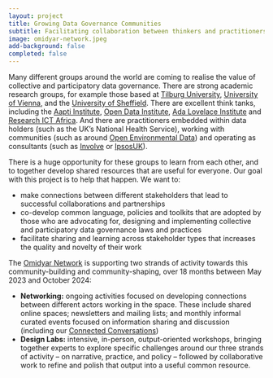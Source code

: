 ```yaml
---
layout: project
title: Growing Data Governance Communities
subtitle: Facilitating collaboration between thinkers and practitioners
image: omidyar-network.jpeg
add-background: false
completed: false
---
```


Many different groups around the world are coming to realise the value of collective and participatory data governance. There are strong academic research groups, for example those based at [Tilburg University](https://www.tilburguniversity.edu/staff/l-e-m-taylor), [University of Vienna](https://politikwissenschaft.univie.ac.at/en/about-us/staff/prainsack/), and the [University of Sheffield](https://livingwithdata.org/). There are excellent think tanks, including the [Aapti Institute](https://aapti.in/), [Open Data Institute](https://theodi.org/), [Ada Lovelace Institute](https://www.adalovelaceinstitute.org/) and [Research ICT Africa](https://researchictafrica.net/). And there are practitioners embedded within data holders (such as the UK’s National Health Service), working with communities (such as around [Open Environmental Data](https://www.openenvironmentaldata.org/)) and operating as consultants (such as [Involve](https://involve.org.uk/) or [IpsosUK](https://www.ipsos.com/en-uk)).

There is a huge opportunity for these groups to learn from each other, and to together develop shared resources that are useful for everyone. Our goal with this project is to help that happen. We want to:

* make connections between different stakeholders that lead to successful collaborations and partnerships
* co-develop common language, policies and toolkits that are adopted by those who are advocating for, designing and implementing collective and participatory data governance laws and practices
* facilitate sharing and learning across stakeholder types that increases the quality and novelty of their work

<!--more-->

The [Omidyar Network](https://omidyar.com/) is supporting two strands of activity towards this community-building and community-shaping, over 18 months between May 2023 and October 2024:

* **Networking:** ongoing activities focused on developing connections between different actors working in the space. These include shared online spaces; newsletters and mailing lists; and monthly informal curated events focused on information sharing and discussion (including our [Connected Conversations](https://connectedbydata.org/projects/2023-connected-conversations))
* **Design Labs:** intensive, in-person, output-oriented workshops, bringing together experts to explore specific challenges around our three strands of activity – on narrative, practice, and policy – followed by collaborative work to refine and polish that output into a useful common resource.